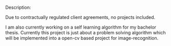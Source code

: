 Description:

Due to contractually regulated client agreements, no projects included.

I am also currently working on a self learning algorithm for my bachelor thesis. Currently this project is just about a problem solving algorithm which will be implemented into a open-cv based project for image-recognition.
